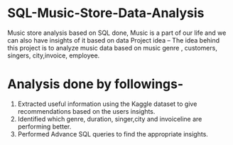 # SQL-Music-Store-Data-Analysis
Music store analysis based on SQL done, Music is a part of our life and we can also have insights of it based on data
Project idea – The idea behind this project is to analyze music data based on music genre , customers, singers, city,invoice, employee.
# Analysis done by followings-
1. Extracted useful information using the Kaggle dataset to give recommendations  based on the users insights.
2. Identified which genre, duration, singer,city and invoiceline  are performing better.
3. Performed Advance SQL queries to find the appropriate insights.
